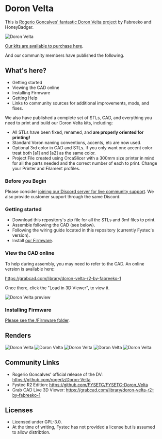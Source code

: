 # Doron Velta

This is [Rogerio Goncalves' fantastic Doron Velta project](https://github.com/rogerlz/Doron-Velta) by Fabreeko and HoneyBadger.

![Doron Velta](Renders/Doron_Velta_R2_FYSTEC_1.png "Doron Velta")

[Our kits are available to purchase here](https://www.fabreeko.com/products/doron-velta-delta-style-3d-printer-kit?_ref=github).

And our community members have published the following.

## What's here?

- Getting started
- Viewing the CAD online
- Installing Firmware
- Getting Help
- Links to community sources for additional improvements, mods, and fixes.

We also have published a complete set of STLs, CAD, and everything you need to print and build our Doron Velta kits, including:

  - All STLs have been fixed, renamed, and **are properly oriented for printing!**
  - Standard Voron naming conventions, accents, etc are now used.
  - Optional 3rd color in CAD and STLs. If you only want one accent color treat both [a1] and [a2] as the same color.
  - Project File created using OrcaSlicer with a 300mm size printer in mind for all the parts needed and the correct number of each to print. Change your Printer and Filament profiles.

### Before you Begin

Please consider [joining our Discord server for live community support](https://discord.gg/Fabreeko).  We also provide customer support through the same Discord.

### Getting started

- Download this repository's zip file for all the STLs and 3mf files to print.
- Assemble following the CAD (see below).
- Following the wiring guide located in this repository (currently Fystec's version).
- Install [our Firmware](/Firmware).

### View the CAD online

To help during assembly, you may need to refer to the CAD.  An online version is available here:

https://grabcad.com/library/doron-velta-r2-by-fabreeko-1

Once there, click the "Load in 3D Viewer", to view it.

![Doron Velta preview](Renders/grabcad-preview.png "Doron Velta Preview")

### Installing Firmware

[Please see the /Firmware folder](/Firmware).

## Renders

![Doron Velta](Renders/Doron_Velta_R2_FYSTEC_1.png "Doron Velta")
![Doron Velta](Renders/Doron_Velta_R2_FYSTEC_2.png "Doron Velta")
![Doron Velta](Renders/Doron_Velta_R2_FYSTEC_3.png "Doron Velta")
![Doron Velta](Renders/Doron_Velta_R2_FYSTEC_4.png "Doron Velta")
![Doron Velta](Renders/Doron_Velta_R2_FYSTEC_5.png "Doron Velta")

## Community Links

- Rogerio Goncalves' official release of the DV: https://github.com/rogerlz/Doron-Velta
- Fystec R2 Edition: https://github.com/FYSETC/FYSETC-Doron_Velta
- Grab CAD Live 3D Viewer: https://grabcad.com/library/doron-velta-r2-by-fabreeko-1

## Licenses

- Licensed under GPL-3.0.
- At the time of writing, Fystec has not provided a license but is assumed to allow distribtion.

